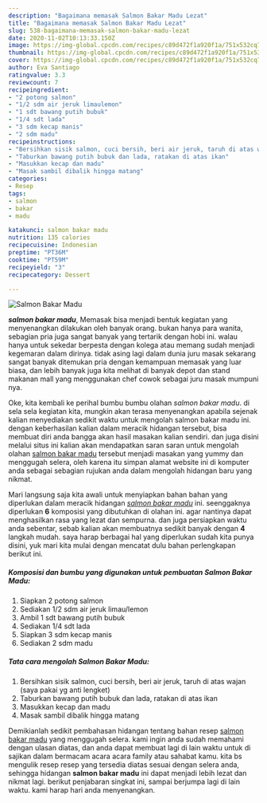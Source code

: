 ```yaml
---
description: "Bagaimana memasak Salmon Bakar Madu Lezat"
title: "Bagaimana memasak Salmon Bakar Madu Lezat"
slug: 538-bagaimana-memasak-salmon-bakar-madu-lezat
date: 2020-11-02T10:13:33.150Z
image: https://img-global.cpcdn.com/recipes/c89d472f1a920f1a/751x532cq70/salmon-bakar-madu-foto-resep-utama.jpg
thumbnail: https://img-global.cpcdn.com/recipes/c89d472f1a920f1a/751x532cq70/salmon-bakar-madu-foto-resep-utama.jpg
cover: https://img-global.cpcdn.com/recipes/c89d472f1a920f1a/751x532cq70/salmon-bakar-madu-foto-resep-utama.jpg
author: Eva Santiago
ratingvalue: 3.3
reviewcount: 7
recipeingredient:
- "2 potong salmon"
- "1/2 sdm air jeruk limaulemon"
- "1 sdt bawang putih bubuk"
- "1/4 sdt lada"
- "3 sdm kecap manis"
- "2 sdm madu"
recipeinstructions:
- "Bersihkan sisik salmon, cuci bersih, beri air jeruk, taruh di atas wajan (saya pakai yg anti lengket)"
- "Taburkan bawang putih bubuk dan lada, ratakan di atas ikan"
- "Masukkan kecap dan madu"
- "Masak sambil dibalik hingga matang"
categories:
- Resep
tags:
- salmon
- bakar
- madu

katakunci: salmon bakar madu 
nutrition: 135 calories
recipecuisine: Indonesian
preptime: "PT36M"
cooktime: "PT59M"
recipeyield: "3"
recipecategory: Dessert

---
```



![Salmon Bakar Madu](https://img-global.cpcdn.com/recipes/c89d472f1a920f1a/751x532cq70/salmon-bakar-madu-foto-resep-utama.jpg)

<b><i>salmon bakar madu</i></b>, Memasak bisa menjadi bentuk kegiatan yang menyenangkan dilakukan oleh banyak orang. bukan hanya para wanita, sebagian pria juga sangat banyak yang tertarik dengan hobi ini. walau hanya untuk sekedar berpesta dengan kolega atau memang sudah menjadi kegemaran dalam dirinya. tidak asing lagi dalam dunia juru masak sekarang sangat banyak ditemukan pria dengan kemampuan memasak yang luar biasa, dan lebih banyak juga kita melihat di banyak depot dan stand makanan mall yang menggunakan chef cowok sebagai juru masak mumpuni nya.

Oke, kita kembali ke perihal bumbu bumbu olahan <i>salmon bakar madu</i>. di sela sela kegiatan kita, mungkin akan terasa menyenangkan apabila sejenak kalian menyediakan sedikit waktu untuk mengolah salmon bakar madu ini. dengan keberhasilan kalian dalam meracik hidangan tersebut, bisa membuat diri anda bangga akan hasil masakan kalian sendiri. dan juga disini melalui situs ini kalian akan mendapatkan saran saran untuk mengolah olahan <u>salmon bakar madu</u> tersebut menjadi masakan yang yummy dan menggugah selera, oleh karena itu simpan alamat website ini di komputer anda sebagai sebagian rujukan anda dalam mengolah hidangan baru yang nikmat.




Mari langsung saja kita awali untuk menyiapkan bahan bahan yang diperlukan dalam meracik hidangan <u><i>salmon bakar madu</i></u> ini. seenggaknya diperlukan <b>6</b> komposisi yang dibutuhkan di olahan ini. agar nantinya dapat menghasilkan rasa yang lezat dan sempurna. dan juga persiapkan waktu anda sebentar, sebab kalian akan membuatnya sedikit banyak dengan <b>4</b> langkah mudah. saya harap berbagai hal yang diperlukan sudah kita punya disini, yuk mari kita mulai dengan mencatat dulu bahan perlengkapan berikut ini.

<!--inarticleads1-->

##### Komposisi dan bumbu yang digunakan untuk pembuatan Salmon Bakar Madu:

1. Siapkan 2 potong salmon
1. Sediakan 1/2 sdm air jeruk limau/lemon
1. Ambil 1 sdt bawang putih bubuk
1. Sediakan 1/4 sdt lada
1. Siapkan 3 sdm kecap manis
1. Sediakan 2 sdm madu




<!--inarticleads2-->

##### Tata cara mengolah Salmon Bakar Madu:

1. Bersihkan sisik salmon, cuci bersih, beri air jeruk, taruh di atas wajan (saya pakai yg anti lengket)
1. Taburkan bawang putih bubuk dan lada, ratakan di atas ikan
1. Masukkan kecap dan madu
1. Masak sambil dibalik hingga matang




Demikianlah sedikit pembahasan hidangan tentang bahan resep <u>salmon bakar madu</u> yang menggugah selera. kami ingin anda sudah memahami dengan ulasan diatas, dan anda dapat membuat lagi di lain waktu untuk di sajikan dalam bermacam acara acara family atau sahabat kamu. kita bs mengulik resep resep yang tersedia diatas sesuai dengan selera anda, sehingga hidangan <b>salmon bakar madu</b> ini dapat menjadi lebih lezat dan nikmat lagi. berikut penjabaran singkat ini, sampai berjumpa lagi di lain waktu. kami harap hari anda menyenangkan.

